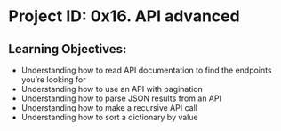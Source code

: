 # Project ID: 0x16. API advanced

## Learning Objectives:
* Understanding how to read API documentation to find the endpoints you’re looking for
* Understanding how to use an API with pagination
* Understanding how to parse JSON results from an API
* Understanding how to make a recursive API call
* Understanding how to sort a dictionary by value
